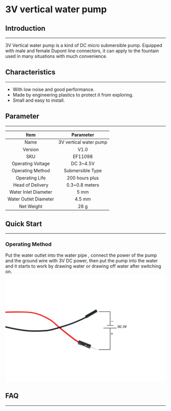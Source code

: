 # 3V vertical water pump

## Introduction
---
3V Vertical water pump is a kind of DC micro submersible pump. Equipped with male and female  Dupont line connectors, it can apply to the fountain used in many situations with much convenience. 

## Characteristics 
---
- With low noise and good performance.
- Made by engineering plastics to protect it from exploring.
- Small and easy to install.

## Parameter
---
Item | Parameter 
:-: | :-: 
Name| 3V vertical water pump
Version|V1.0
SKU|EF11098
Operating Voltage|DC 3~4.5V
Operating Method|Submersible Type
Operating Life|200 hours plus
Head of Delivery|0.3~0.8 meters
Water Inlet Diameter|5 mm
Water Outlet Diameter|4.5 mm
Net Weight|28 g

## Quick Start  
---

### Operating Method 

Put the water outlet into the water pipe , connect the power of the pump and the ground wire with 3V DC power, then put the pump into the water and it starts to work by drawing water or drawing off water after switching on. 
![](./images/KzORYOY.png)

## FAQ
---